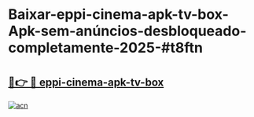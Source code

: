 # Baixar-eppi-cinema-apk-tv-box-Apk-sem-anúncios-desbloqueado-completamente-2025-#t8ftn

# <h2><a href="https://ainizakaria.my?title=eppi-cinema-apk-tv-box&ref=24M">🔗👉 🔴 eppi-cinema-apk-tv-box</a></h2>

[![acn](https://github.com/user-attachments/assets/0f9c940e-d8b0-45ae-aac7-cd30a18b3e1c)](https://ainizakaria.my?title=eppi-cinema-apk-tv-box&ref=24M)

